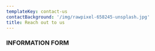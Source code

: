 ```yaml
---
templateKey: contact-us
contactBackground: '/img/rawpixel-658245-unsplash.jpg'
title: Reach out to us
---
```


### INFORMATION FORM
